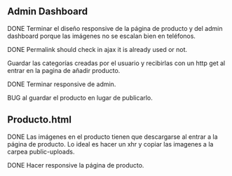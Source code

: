 Admin Dashboard
----------------
DONE Terminar el diseño responsive de la página de producto y del admin dashboard porque las imágenes no se escalan bien en teléfonos.

DONE Permalink should check in ajax it is already used or not.

Guardar las categorías creadas por el usuario y recibirlas con un http get al entrar en la pagina de añadir producto.

DONE Terminar responsive de admin.

BUG al guardar el producto en lugar de publicarlo.

Producto.html
----------------
DONE Las imágenes en el producto tienen que descargarse al entrar a la página de producto. Lo ideal es hacer un xhr y copiar las imagenes a la carpea public-uploads.

DONE Hacer responsive la página de producto.